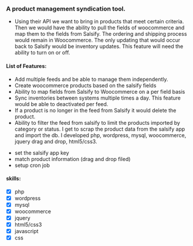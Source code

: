 ###  A product management syndication tool.
* Using their API we want to bring in products that meet certain criteria. Then we would have the ability to pull the fields of woocommerce and map them to the fields from Salsify. The ordering and shipping process would remain in Woocommerce. The only updating that would occur back to Salsify would be inventory updates. This feature will need the ability to turn on or off.

#### List of Features:
- Add multiple feeds and be able to manage them independently.
- Create woocommerce products based on the salsify fields
- Ability to map fields from Salsify to Woocommerce on a per field basis
- Sync inventories between systems multiple times a day. This feature would be able to deactivated per feed.
- If a product is no longer in the feed from Salsify it would delete the product.
- Ability to filter the feed from salsify to limit the products imported by category or status.
I get to scrap the product data from the salsify app and import the db. 
I developed php, wordpress, mysql, woocommerce, jquery drag and drop, html5/css3.
* set the salsify app key
* match product information (drag and drop filed)
* setup cron job
#### skills:
- [x] php
- [x] wordpress
- [x] mysql 
- [x] woocommerce
- [x] jquery 
- [x] html5/css3
- [x] javascript
- [x] css

